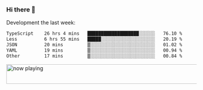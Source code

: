 ### Hi there 👋

Development the last week:
<!--START_SECTION:waka-->

```txt
TypeScript    26 hrs 4 mins   ███████████████████░░░░░░   76.10 %
Less          6 hrs 55 mins   █████░░░░░░░░░░░░░░░░░░░░   20.19 %
JSON          20 mins         ▒░░░░░░░░░░░░░░░░░░░░░░░░   01.02 %
YAML          19 mins         ▒░░░░░░░░░░░░░░░░░░░░░░░░   00.94 %
Other         17 mins         ▒░░░░░░░░░░░░░░░░░░░░░░░░   00.84 %
```

<!--END_SECTION:waka-->

<!--
**JASONPANGGO/jasonpanggo** is a ✨ _special_ ✨ repository because its `README.md` (this file) appears on your GitHub profile.

Here are some ideas to get you started:

- 🔭 I’m currently working on ...
- 🌱 I’m currently learning ...
- 👯 I’m looking to collaborate on ...
- 🤔 I’m looking for help with ...
- 💬 Ask me about ...
- 📫 How to reach me: ...
- 😄 Pronouns: ...
- ⚡ Fun fact: ...
-->

<a href="https://volt.fm/user/q8yd9e79csfr57rt" target="_blank"><img src="https://spotify-badge-egoist.vercel.app/api/now-playing" width="540" height="52" alt="now playing"></a>
